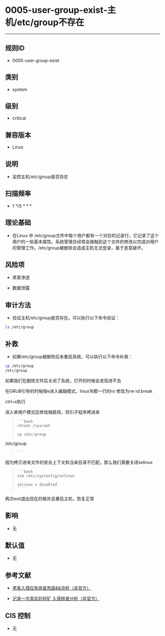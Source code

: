 # 0005-user-group-exist-主机/etc/group不存在
---

## 规则ID

- 0005-user-group-exist


## 类别

- system


## 级别

- critical


## 兼容版本


- Linux




## 说明


- 监控主机/etc/group是否存在



## 扫描频率
- 1 */5 * * *

## 理论基础


- 在Linux 中 /etc/group文件中每个用户都有一个对应的记录行，它记录了这个用户的一些基本属性。系统管理员经常会接触到这个文件的修改以完成对用户的管理工作。/etc/group被删除会造成主机无法登录，属于恶意破坏。






## 风险项


- 黑客渗透



- 数据泄露



## 审计方法
- 验证主机/etc/group是否存在。可以执行以下命令验证：

```bash
ls /etc/group
```



## 补救
- 如果/etc/group被删除后未重启系统，可以执行以下命令补救：
```bash
cp /etc/group
/etc/group
```
如果我们在删除文件后关闭了系统，打开的时候会发现进不去
>
>
在GRUB引导的时候按e进入编辑模式，linux16那一行的ro 修改为rw rd.break
>
>
ctrl+x执行
>
>
进入单用户模式后修改根路径，将引子程序拷进来
>
>     ```bash
>     chroot /sysroot
>
>     cp /etc/group
/etc/group
>     ```
>
>
因为拷贝进来文件的安全上下文和当亲目录不匹配，那么我们需要关闭selinux
>
>     ```bash
>     vim /etc/sysconfig/selinux
>
>     selinux = disabled
>     ```
>
>
两次exit退出现在的根并且重启主机，恢复正常



## 影响


- 无




## 默认值


- 无




## 参考文献


- [黑客入侵应急排查思路&&流程（非官方）](https://www.sohu.com/a/236820450_99899618)



- [记录一次真实的挖矿 入侵排查分析（非官方）](https://www.cnblogs.com/zsl-find/articles/11688640.html)



## CIS 控制


- 无


